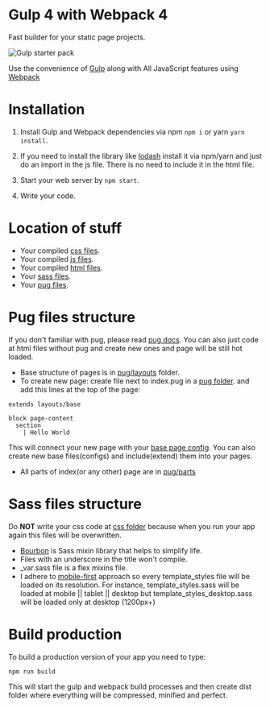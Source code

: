# Gulp 4 with Webpack 4

Fast builder for your static page projects.

<p>
	<img src="https://readmeimgs-rxzwiczcsi.now.sh/gulp.png" alt="Gulp starter pack">
</p>


Use the convenience of [Gulp](https://gulpjs.com/) along with All JavaScript features using [Webpack](https://webpack.js.org/)


# Installation

1) Install Gulp and Webpack dependencies via npm `npm i` or yarn `yarn install`.

2) If you need to install the library like [lodash](https://lodash.com/) install it via npm/yarn and just do an import in the js file. There is no need to include it in the html file.

3) Start your web server by `npm start`.

4) Write your code.

# Location of stuff

- Your compiled [css files](https://github.com/AlexLasagna/gulp-starter/tree/master/app/css).
- Your compiled [js files](https://github.com/AlexLasagna/gulp-starter/tree/master/app/js).
- Your compiled [html files](https://github.com/AlexLasagna/gulp-starter/tree/master/app).
- Your [sass files](https://github.com/AlexLasagna/gulp-starter/tree/master/app/sass).
- Your [pug files](https://github.com/AlexLasagna/gulp-starter/tree/master/app/pug).

# Pug files structure

If you don't familiar with pug, please read [pug docs](https://pugjs.org/language/attributes.html). You can also just code at html files without pug and create new ones and page will be still hot loaded.

- Base structure of pages is in [pug/layouts](https://github.com/AlexLasagna/gulp-starter/tree/master/app/pug/layouts) folder.
- To create new page: create file next to index.pug in a [pug folder](https://github.com/AlexLasagna/gulp-starter/tree/master/app/pug).
and add this lines at the top of the page:
```jade
extends layouts/base

block page-content
  section
    | Hello World
```
This will connect your new page with your [base page config](https://github.com/AlexLasagna/gulp-starter/blob/master/app/pug/layouts/base.pug). You can also create new base files(configs) and include(extend) them into your pages.
- All parts of index(or any other) page are in [pug/parts](https://github.com/AlexLasagna/gulp-starter/tree/master/app/pug/parts)

# Sass files structure

Do __NOT__ write your css code at [css folder](https://github.com/AlexLasagna/gulp-starter/tree/master/app/css) because when you run your app again this files will be overwritten.

- [Bourbon](https://www.bourbon.io/docs/latest/) is Sass mixin library that helps to simplify life.
- Files with an underscore in the title won't compile.
- _var.sass file is a flex mixins file.
- I adhere to [mobile-first](https://zellwk.com/blog/how-to-write-mobile-first-css/) approach so every template_styles file will be loaded on its resolution. For instance, template_styles.sass will be loaded at mobile || tablet || desktop but template_styles_desktop.sass will be loaded only at desktop (1200px+)

# Build production

To build a production version of your app you need to type:

`npm run build`

This will start the gulp and webpack build processes and then create dist folder where everything will be compressed, minified and perfect.